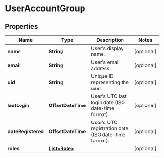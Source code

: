 

# UserAccountGroup


## Properties

| Name | Type | Description | Notes |
|------------ | ------------- | ------------- | -------------|
|**name** | **String** | User&#39;s display name. |  [optional] |
|**email** | **String** | User&#39;s email address. |  [optional] |
|**uid** | **String** | Unique ID representing the user. |  [optional] |
|**lastLogin** | **OffsetDateTime** | User&#39;s UTC last login date (ISO date-time format). |  [optional] |
|**dateRegistered** | **OffsetDateTime** | User&#39;s UTC registration date (ISO date-time format). |  [optional] |
|**roles** | [**List&lt;Role&gt;**](Role.md) |  |  [optional] |



